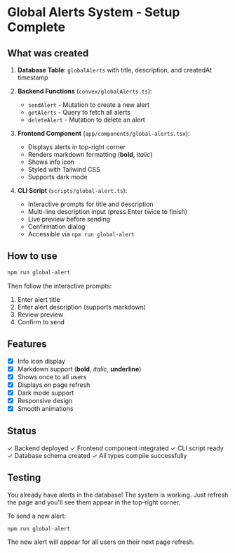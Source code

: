 # Global Alerts System - Setup Complete

## What was created

1. **Database Table**: `globalAlerts` with title, description, and createdAt timestamp
2. **Backend Functions** (`convex/globalAlerts.ts`):
   - `sendAlert` - Mutation to create a new alert
   - `getAlerts` - Query to fetch all alerts
   - `deleteAlert` - Mutation to delete an alert

3. **Frontend Component** (`app/components/global-alerts.tsx`):
   - Displays alerts in top-right corner
   - Renders markdown formatting (**bold**, *italic*)
   - Shows info icon
   - Styled with Tailwind CSS
   - Supports dark mode

4. **CLI Script** (`scripts/global-alert.ts`):
   - Interactive prompts for title and description
   - Multi-line description input (press Enter twice to finish)
   - Live preview before sending
   - Confirmation dialog
   - Accessible via `npm run global-alert`

## How to use

```bash
npm run global-alert
```

Then follow the interactive prompts:
1. Enter alert title
2. Enter alert description (supports markdown)
3. Review preview
4. Confirm to send

## Features

- [x] Info icon display
- [x] Markdown support (**bold**, *italic*, __underline__)
- [x] Shows once to all users
- [x] Displays on page refresh
- [x] Dark mode support
- [x] Responsive design
- [x] Smooth animations

## Status

✓ Backend deployed
✓ Frontend component integrated
✓ CLI script ready
✓ Database schema created
✓ All types compile successfully

## Testing

You already have alerts in the database! The system is working. Just refresh the page and you'll see them appear in the top-right corner.

To send a new alert:
```bash
npm run global-alert
```

The new alert will appear for all users on their next page refresh.
